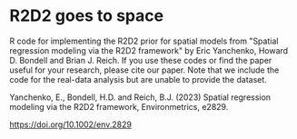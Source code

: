 # R2D2 goes to space
R code for implementing the R2D2 prior for spatial models from "Spatial regression modeling via the R2D2 framework" by Eric Yanchenko, Howard D. Bondell and Brian J. Reich. If you use these codes or find the paper useful for your research, please cite our paper. Note that we include the code for the real-data analysis but are unable to provide the dataset.

Yanchenko, E., Bondell, H.D. and Reich, B.J. (2023) Spatial regression modeling via the R2D2 framework,  Environmetrics, e2829.

 https://doi.org/10.1002/env.2829
